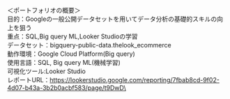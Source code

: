 ＜ポートフォリオの概要＞\
目的：Googleの一般公開データセットを用いてデータ分析の基礎的スキルの向上を狙う\
重点：SQL,Big query ML,Looker Studioの学習\
データセット：bigquery-public-data.thelook_ecommerce\
動作環境：Google Cloud Platform(Big query)\
使用言語：SQL, Big query ML(機械学習)\
可視化ツール:Looker Studio\
レポートURL：https://lookerstudio.google.com/reporting/7fbab8cd-9f02-4d07-b43a-3b2b0acbf583/page/t9DwD\
